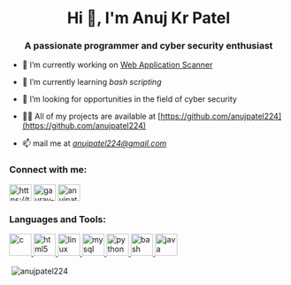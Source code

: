 <h1 align="center">Hi 👋, I'm Anuj Kr Patel</h1>
<h3 align="center">A passionate programmer and cyber security enthusiast</h3>



- 🔭 I’m currently working on [Web Application Scanner](https://github.com/anujpatel224/project/tree/main/VulnScan)

- 🌱 I’m currently learning *bash scripting*

- 🤝 I’m looking for opportunities in the field of cyber security

- 👨‍💻 All of my projects are available at [https://github.com/anujpatel224](https://github.com/anujpatel224)

- 📫 mail me at *anujpatel224@gmail.com*

<h3 align="left">Connect with me:</h3>
<p align="left">
<a href="https://twitter.com/ANUJKUM07636908" target="blank"><img align="center" src="https://cdn.jsdelivr.net/npm/simple-icons@3.0.1/icons/twitter.svg" alt="https://twitter.com/ANUJKUM07636908" height="30" width="40" /></a>
<a href="https://www.linkedin.com/in/anuj-patel-590621165/" target="blank"><img align="center" src="https://cdn.jsdelivr.net/npm/simple-icons@3.0.1/icons/linkedin.svg" alt="gaurav-pandey-a5b884131" height="30" width="40" /></a>
<a href="https://www.instagram.com/_anuj.patel_/" target="blank"><img align="center" src="https://cdn.jsdelivr.net/npm/simple-icons@3.0.1/icons/instagram.svg" alt="anujpatel224" height="30" width="40" /></a>
</p>

<h3 align="left">Languages and Tools:</h3>
<p align="left"><a href="https://www.cprogramming.com/" target="_blank"> <img src="https://devicons.github.io/devicon/devicon.git/icons/c/c-original.svg" alt="c" width="40" height="40"/> </a> <a href="https://www.w3.org/html/" target="_blank"> <img src="https://devicons.github.io/devicon/devicon.git/icons/html5/html5-original-wordmark.svg" alt="html5" width="40" height="40"/><a href="https://www.linux.org/" target="_blank"> <img src="https://devicons.github.io/devicon/devicon.git/icons/linux/linux-original.svg" alt="linux" width="40" height="40"/> </a> <a href="https://www.mysql.com/" target="_blank"> <img src="https://devicons.github.io/devicon/devicon.git/icons/mysql/mysql-original-wordmark.svg" alt="mysql" width="40" height="40"/> </a> <a href="https://www.python.org" target="_blank"> <img src="https://devicons.github.io/devicon/devicon.git/icons/python/python-original.svg" alt="python" width="40" height="40"/> </a><a href="https://www.gnu.org/software/bash/" target="_blank"><img src="https://www.vectorlogo.zone/logos/gnu_bash/gnu_bash-icon.svg" alt="bash" width="40" height="40"/> </a><a href="https://www.java.com/en/"target="_blank"><img src="https://images.vexels.com/media/users/3/166401/isolated/preview/b82aa7ac3f736dd78570dd3fa3fa9e24-java-programming-language-icon-by-vexels.png" alt="java" width="40" height="40"/> </a> </a> </p>

<p>&nbsp;<img align="center" src="https://github-readme-stats.vercel.app/api?username=anujpatel224&show_icons=true&locale=en" alt="anujpatel224" /></p>
